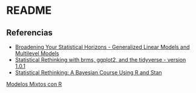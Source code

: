 # README


## Referencias

+ [Broadening Your Statistical Horizons - Generalized Linear Models and Multilevel Models](https://fhernanb.github.io/libro_modelos_mixtos/index.html)
+ [Statistical Rethinking with brms, ggplot2, and the tidyverse - version 1.0.1](https://fhernanb.github.io/libro_modelos_mixtos/index.html)
+ [Statistical Rethinking: A Bayesian Course Using R and Stan](https://fhernanb.github.io/libro_modelos_mixtos/index.html)
	

[Modelos Mixtos con R](https://fhernanb.github.io/libro_modelos_mixtos/index.html)